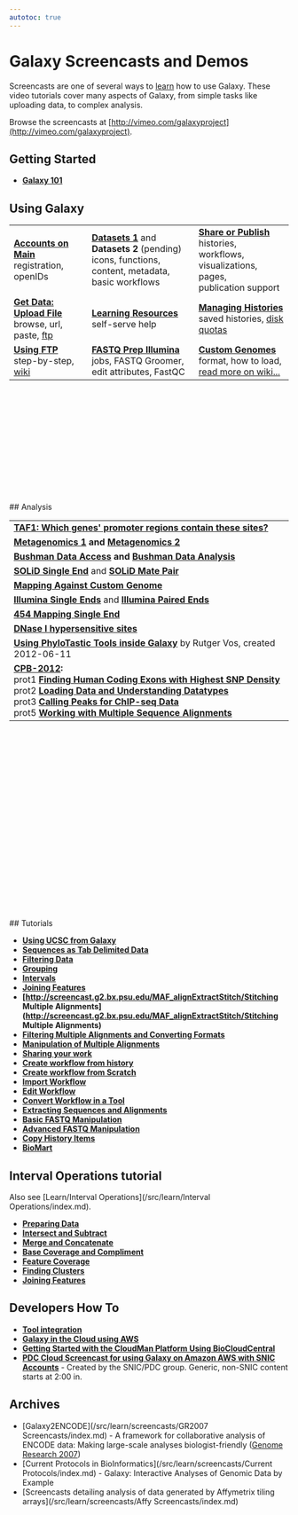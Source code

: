```yaml
---
autotoc: true
---
```


# Galaxy Screencasts and Demos

Screencasts are one of several ways to [learn](/src/learn/index.md) how to use Galaxy. These video tutorials cover many aspects of Galaxy, from simple tasks like uploading data, to complex analysis.

Browse the screencasts at [http://vimeo.com/galaxyproject](http://vimeo.com/galaxyproject).

## Getting Started

* **[Galaxy 101](http://screencast.g2.bx.psu.edu/galaxy101/)**

## Using Galaxy

<div class='left'> 
<table>
  <tr>
    <td> <strong><a href='http://vimeo.com/galaxyproject/accounts'>Accounts on Main</a></strong><br /> registration, openIDs</td>
    <td> <strong><a href='http://vimeo.com/galaxyproject/datasets1'>Datasets 1</a></strong> and <strong>Datasets 2</strong> (pending) <br /> icons, functions, <br /> content, metadata, <br /> basic workflows </td>
    <td> <strong><a href='http://vimeo.com/galaxyproject/sharepublish'>Share or Publish</a></strong> <br /> histories, workflows, <br /> visualizations, pages, <br /> publication support </td>
  </tr>
  <tr>
    <td> <strong><a href='http://vimeo.com/galaxyproject/upload'>Get Data: Upload File</a></strong> <br /> browse, url, paste, <a href='http://screencast.g2.bx.psu.edu/quickie_17_ftp_upload/flow.html'>ftp</a> </td>
    <td> <strong><a href='http://vimeo.com/galaxyproject/learning'>Learning Resources</a></strong> <br /> self-serve help </td>
    <td> <strong><a href='http://vimeo.com/galaxyproject/managehistories'>Managing Histories</a></strong> <br /> saved histories, <a href='/src/main/index.md'>disk quotas</a> </td>
  </tr>
  <tr>
    <td> <strong><a href='http://screencast.g2.bx.psu.edu/quickie_17_ftp_upload/flow.html'>Using FTP</a></strong> <br /> step-by-step, <a href='/src/FTPUpload/index.md'> wiki</a> </td>
    <td> <strong><a href='http://vimeo.com/galaxyproject/fastqprep'>FASTQ Prep Illumina</a></strong> <br /> jobs, FASTQ Groomer, <br /> edit attributes, FastQC </td>
    <td> <strong><a href='http://vimeo.com/galaxyproject/customgenome'>Custom Genomes</a></strong> <br /> format, how to load, <br /> <a href='/src/learn/custom-genomes/index.md'>read more on wiki...</a></td>
  </tr>
</table>

</div>
<br />
<br />
<br />
<br />
<br />
<br />
<br />
<br />
<br />
<br />
<br />
<br />
## Analysis

<div class='left'>
<table>
  <tr>
    <td> <strong><a href='http://screencast.g2.bx.psu.edu/flash/TAF1.html'>TAF1: Which genes' promoter regions contain these sites?</a></strong> </td>
  </tr>
  <tr>
    <td> <strong><a href='http://screencast.g2.bx.psu.edu/flash/mg_screencast_1.html'>Metagenomics 1</a> and <a href='http://screencast.g2.bx.psu.edu/flash/mg_screencast_2.html'>Metagenomics 2</a></strong> </td>
  </tr>
  <tr>
    <td> <strong><a href='http://screencast.g2.bx.psu.edu/bushman_access/flow.html'>Bushman Data Access</a> and <a href='http://screencast.g2.bx.psu.edu/bushman_analysis/flow.html'>Bushman Data Analysis</a></strong> </td>
  </tr>
  <tr>
    <td> <strong><a href='http://screencast.g2.bx.psu.edu/quickie8_solid_single_end/flow.html'>SOLiD Single End</a></strong> and <strong><a href='http://screencast.g2.bx.psu.edu/quickie9_solid_mate_pair/flow.html'>SOLiD Mate Pair</a></strong> </td>
  </tr>
  <tr>
    <td> <strong><a href='http://screencast.g2.bx.psu.edu/quickie10_custom_genome/flow.html'>Mapping Against Custom Genome</a></strong> </td>
  </tr>
  <tr>
    <td> <strong><a href='http://screencast.g2.bx.psu.edu/quickie_11_illumina_se/flow.html'>Illumina Single Ends</a></strong> and <strong><a href='http://screencast.g2.bx.psu.edu/quickie12_illumina_pe/flow.html'>Illumina Paired Ends</a></strong> </td>
  </tr>
  <tr>
    <td> <strong><a href='http://screencast.g2.bx.psu.edu/quickie_15_lastz_frag/flow.html'>454 Mapping Single End</a></strong> </td>
  </tr>
  <tr>
    <td> <strong><a href='http://screencast.g2.bx.psu.edu/DNaseIHSS/'>DNase I hypersensitive sites</a></strong> </td>
  </tr>
  <tr>
    <td> <strong><a href='http://www.youtube.com/watch?v=kMME658xOu4&feature=youtu.be'>Using PhyloTastic Tools inside Galaxy</a></strong> by Rutger Vos, created 2012-06-11 </td>
  </tr>
  <tr>
    <td> <strong><a href='http://main.g2.bx.psu.edu/u/galaxyproject/p/using-galaxy-2012'>CPB-2012</a>:</strong> <br /> prot1 <strong><a href='http://vimeo.com/galaxyproject/cbp-usinggalaxy1'>Finding Human Coding Exons with Highest SNP Density</a></strong> <br /> prot2 <strong><a href='http://vimeo.com/galaxyproject/cbp-usinggalaxy2'>Loading Data and Understanding Datatypes</a></strong> <br /> prot3 <strong><a href='http://vimeo.com/galaxyproject/cbp-usinggalaxy3'>Calling Peaks for ChIP-seq Data</a></strong> <br /> prot5 <strong><a href='http://vimeo.com/galaxyproject/cbp-usinggalaxy5'>Working with Multiple Sequence Alignments</a></strong> </td>
  </tr>
</table>

</div>
<br />
<br />
<br />
<br />
<br />
<br />
<br />
<br />
<br />
<br />
<br />
<br />
<br />
<br />
<br />
<br />
<br />
<br />
<br />
<br />
## Tutorials

* **[Using UCSC from Galaxy](http://screencast.g2.bx.psu.edu/UCSC2Galaxy/)**
* **[Sequences as Tab Delimited Data](http://screencast.g2.bx.psu.edu/quickie1_TabSeq/flow.html)** 
* **[Filtering Data](http://screencast.g2.bx.psu.edu/microFilterTabData/)**
* **[Grouping](http://screencast.g2.bx.psu.edu/quickie2_Grouping/flow.html)** 
* **[Intervals](http://screencast.g2.bx.psu.edu/quickie3_Intervals/flow.html)**
* **[Joining Features](http://screencast.g2.bx.psu.edu/quickie5_join/flow.html)**
* **[http://screencast.g2.bx.psu.edu/MAF_alignExtractStitch/Stitching Multiple Alignments](http://screencast.g2.bx.psu.edu/MAF_alignExtractStitch/Stitching Multiple Alignments)**
* **[Filtering Multiple Alignments and Converting Formats](http://screencast.g2.bx.psu.edu/MAF_alignFilterConvert/)**
* **[Manipulation of Multiple Alignments](http://screencast.g2.bx.psu.edu/MAF_manipulation)**
* **[Sharing your work](http://screencast.g2.bx.psu.edu/flash/Sharing.html)**
* **[Create workflow from history](http://screencast.g2.bx.psu.edu/flash/WorkflowFromHistory.html)** 
* **[Create workflow from Scratch](http://screencast.g2.bx.psu.edu/flash/WorkflowFromScratch.html)**
* **[Import Workflow](http://screencast.g2.bx.psu.edu/mt-workflowImport/)**
* **[Edit Workflow](http://screencast.g2.bx.psu.edu/GR_WF_4B/)**
* **[Convert Workflow in a Tool](http://screencast.g2.bx.psu.edu/GR_WF_6/)**
* **[Extracting Sequences and Alignments](http://screencast.g2.bx.psu.edu/flash/SeqAlign.html)**
* **[Basic FASTQ Manipulation](http://screencast.g2.bx.psu.edu/quickie_13_fastq_basic/flow.html)** 
* **[Advanced FASTQ Manipulation](http://screencast.g2.bx.psu.edu/quickie_14_fastq_adv/flow.html)** 
* **[Copy History Items](http://screencast.g2.bx.psu.edu/quickie_16_copyingHistoryItems/index.html)**
* **[BioMart](http://screencast.g2.bx.psu.edu/BioMart2Galaxy/)**

## Interval Operations tutorial

Also see [Learn/Interval Operations](/src/learn/Interval Operations/index.md).

* **[Preparing Data](http://screencast.g2.bx.psu.edu/GOPS_PrepareData/)**
* **[Intersect and Subtract](http://screencast.g2.bx.psu.edu/GOPS_IntersectSubtract/)**
* **[Merge and Concatenate](http://screencast.g2.bx.psu.edu/GOPS_MergeConcatenate/)**
* **[Base Coverage and Compliment](http://screencast.g2.bx.psu.edu/GOPS_BaseCoverageComplement/)**
* **[Feature Coverage](http://screencast.g2.bx.psu.edu/GOPS_Coverage/)**
* **[Finding Clusters](http://screencast.g2.bx.psu.edu/GOPS_Cluster/)**
* **[Joining Features](http://screencast.g2.bx.psu.edu/quickie5_join/flow.htm)** 

## Developers How To

* **[Tool integration](http://screencast.g2.bx.psu.edu/toolIntegration/)**
* **[Galaxy in the Cloud using AWS](http://screencast.g2.bx.psu.edu/cloud/)**
* **[Getting Started with the CloudMan Platform Using BioCloudCentral](http://www.youtube.com/watch?v=AKu_CbbgEj0)**
* **[PDC Cloud Screencast for using Galaxy on Amazon AWS with SNIC Accounts](http://www.youtube.com/watch?v=Jzp0D2dTbbo)** - Created by the SNIC/PDC group.  Generic, non-SNIC content starts at 2:00 in.

## Archives

* [Galaxy2ENCODE](/src/learn/screencasts/GR2007 Screencasts/index.md) - A framework for collaborative analysis of ENCODE data: Making large-scale analyses biologist-friendly ([Genome Research 2007](http://www.genome.org/cgi/content/full/17/6/960))
* [Current Protocols in BioInformatics](/src/learn/screencasts/Current Protocols/index.md) - Galaxy: Interactive Analyses of Genomic Data by Example
* [Screencasts detailing analysis of data generated by Affymetrix tiling arrays](/src/learn/screencasts/Affy Screencasts/index.md)
